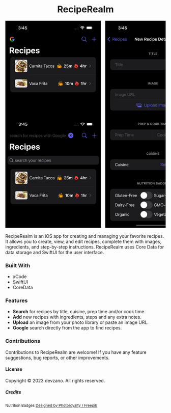 <h1 align="center">RecipeRealm</h1>

<!-- Image Gallery Section -->
<div style="overflow-x: auto; white-space: nowrap;">
  <img src="/Screenshots/RecipeRealm(Home).png" alt="RecipeRealm List View" style="width: 300px; height: auto; margin-right: 10px;">
  <img src="/Screenshots/RecipeRealm(New).png" alt="RecipeRealm New Recipe View" style="width: 300px; height: auto; margin-right: 10px;">
  <img src="/Screenshots/RecipeRealm(New2).png" alt="RecipeRealm New Recipe View 2" style="width: 300px; height: auto; margin-right: 10px;">
  <img src="/Screenshots/RecipeRealm(Detail).png.png" alt="RecipeRealm Test Detail View" style="width: 300px; height: auto; margin-right: 10px;">
  <img src="/Screenshots/RecipeRealm(DetailEdit).png.png" alt="RecipeRealm Test Edit Detail View" style="width: 300px; height: auto; margin-right: 10px;">
  <img src="/Screenshots/RecipeRealm(Detail1).png.png" alt="RecipeRealm Detail View" style="width: 300px; height: auto; margin-right: 10px;">
  <img src="/Screenshots/RecipeRealm(Detail2).png.png" alt="RecipeRealm Detail View" style="width: 300px; height: auto; margin-right: 10px;">
</div>


<!-- ![RecipeRealm List View](/Screenshots/RecipeRealm(Home).png)
![RecipeRealm New Recipe View](/Screenshots/RecipeRealm(New).png)
![RecipeRealm New Recipe View 2](/Screenshots/RecipeRealm(New2).png)
![RecipeRealm Test Detail View](/Screenshots/RecipeRealm(Detail).png.png)
![RecipeRealm Test Edit Detail View](/Screenshots/RecipeRealm(DetailEdit).png.png)
![RecipeRealm Detail View](/Screenshots/RecipeRealm(Detail1).png.png)
![RecipeRealm Detail View](/Screenshots/RecipeRealm(Detail2).png.png) -->

RecipeRealm is an iOS app for creating and managing your favorite recipes. It allows you to create, view, and edit recipes, complete them with images, ingredients, and step-by-step instructions. RecipeRealm uses Core Data for data storage and SwiftUI for the user interface.

### Built With
* xCode
* SwiftUI
* CoreData

### Features
* __Search__ for recipes by title, cuisine, prep time and/or cook time.
* __Add__ new recipes with ingredients, steps and any extra notes.
* __Upload__ an image from your photo library or paste an image URL.
* __Google__ search directly from the app to find recipes.

### Contributions
Contributions to RecipeRealm are welcome! If you have any feature suggestions, bug reports, or other improvements.

#### License
Copyright © 2023 devzano. All rights reserved.

##### Credits
<small>Nutrition Badges <a href="http://www.freepik.com">Designed by Photoroyalty / Freepik</a></small>